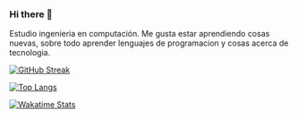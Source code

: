 ### Hi there 👋

Estudio ingenieria en computación.
Me gusta estar aprendiendo cosas nuevas, sobre todo aprender lenguajes de programacion y cosas acerca de tecnologia.

[![GitHub Streak](https://github-readme-streak-stats.herokuapp.com/?user=javrr-ui&layout=compact)](https://git.io/streak-stats)

[![Top Langs](https://github-readme-stats.vercel.app/api/top-langs/?username=javrr-ui&layout=compact)](https://github.com/anuraghazra/github-readme-stats)

[![Wakatime Stats](https://github-readme-stats.vercel.app/api/wakatime?username=javrr_ui&layout=compact)](https://github.com/anuraghazra/github-readme-stats)

<!--
**javrr-ui/javrr-ui** is a ✨ _special_ ✨ repository because its `README.md` (this file) appears on your GitHub profile.

Here are some ideas to get you started:

- 🔭 I’m currently working on ...
- 🌱 I’m currently learning ...
- 👯 I’m looking to collaborate on ...
- 🤔 I’m looking for help with ...
- 💬 Ask me about ...
- 📫 How to reach me: ...
- 😄 Pronouns: ...
- ⚡ Fun fact: ...
-->
